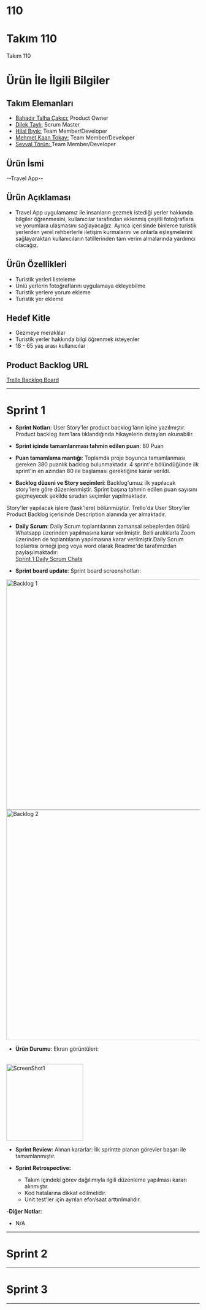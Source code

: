 # 110


# **Takım 110**

Takım 110

# Ürün İle İlgili Bilgiler

## Takım Elemanları

- [Bahadır Talha Çakıcı:](https://www.linkedin.com/in/bahadirtalha/)  Product Owner
- [Dilek Taylı:](https://www.linkedin.com/in/dilek-taylı-196022227/) Scrum Master
- [Hilal Bıyık:](https://www.linkedin.com/in/hilalbıyık/) Team Member/Developer
- [Mehmet Kaan Tokay:](https://www.linkedin.com/in/mehmet-kaan-tokay/) Team Member/Developer
- [ Şevval Törün: ](https://www.linkedin.com/in/şevvaltörün/) Team Member/Developer

## Ürün İsmi

--Travel App--

## Ürün Açıklaması

- Travel App uygulamamız ile insanların gezmek istediği yerler hakkında bilgiler öğrenmesini, kullanıcılar tarafından eklenmiş çeşitli fotoğraflara ve yorumlara ulaşmasını sağlayacağız. Ayrıca içerisinde binlerce turistik yerlerden yerel rehberlerle iletişim kurmalarını ve onlarla eşleşmelerini sağlayaraktan kullanıcıların tatillerinden tam verim almalarında yardımcı olacağız. 


## Ürün Özellikleri

- Turistik yerleri listeleme
- Ünlü yerlerin fotoğraflarını uygulamaya ekleyebilme
- Turistik yerlere yorum ekleme
- Turistik yer ekleme

## Hedef Kitle

- Gezmeye meraklılar
- Turistik yerler hakkında bilgi öğrenmek isteyenler
- 18 - 65 yaş arası kullanıcılar

## Product Backlog URL

[Trello Backlog Board](https://trello.com/invite/b/902OIAb1/62311928e757d20ce34cc84d5af06b92/scrum-board-110)

---

# Sprint 1

- **Sprint Notları**: User Story'ler product backlog'ların içine yazılmıştır. Product backlog item'lara tıklandığında hikayelerin detayları okunabilir.

- **Sprint içinde tamamlanması tahmin edilen puan**: 80 Puan

- **Puan tamamlama mantığı**: Toplamda proje boyunca tamamlanması gereken 380 puanlık backlog bulunmaktadır. 4 sprint'e bölündüğünde ilk sprint'in en azından 80 ile başlaması gerektiğine karar verildi.

- **Backlog düzeni ve Story seçimleri**: Backlog'umuz ilk yapılacak story'lere göre düzenlenmiştir. Sprint başına tahmin edilen puan sayısını geçmeyecek şekilde sıradan seçimler yapılmaktadır. 

Story'ler yapılacak işlere (task'lere) bölünmüştür. Trello'da User Story'ler Product Backlog içerisinde Description alanında yer almaktadır.

- **Daily Scrum**: Daily Scrum toplantılarının zamansal sebeplerden ötürü Whatsapp üzerinden yapılmasına karar verilmiştir. Belli aralıklarla Zoom üzerinden de toplantıların yapılmasına karar verilmiştir.Daily Scrum toplantısı örneği jpeg veya word olarak Readme'de tarafımızdan paylaşılmaktadır:<br>
[Sprint 1 Daily Scrum Chats](https://1drv.ms/w/s!AsBkLqVpQzjisie3k3dSnOfjq3Q9?e=FiYBts)

- **Sprint board update**: Sprint board screenshotları:

<img alt="Backlog 1" src="https://user-images.githubusercontent.com/77548014/167486419-b0ebb85a-d409-464d-94c1-e777af6e2fb3.png" width="600">

<img alt="Backlog 2" src="https://user-images.githubusercontent.com/77548014/167486414-e5e7a719-a449-4509-9c35-2aac82772234.png" width="600">
   

- **Ürün Durumu**: Ekran görüntüleri:
<br>
  <img alt="ScreenShot1" src="https://user-images.githubusercontent.com/77548014/167485126-bd82eb33-fc17-424f-859e-462f7a85d515.png" width="200">
  

- **Sprint Review**: 
Alınan kararlar: İlk sprintte planan görevler başarı ile tamamlanmıştır.

- **Sprint Retrospective:**
  - Takım içindeki görev dağılımıyla ilgili düzenleme yapılması kararı alınmıştır.
  - Kod hatalarına dikkat edilmelidir.
  - Unit test'ler için ayrılan efor/saat arttırılmalıdır.

-**Diğer Notlar**:
- N/A

---

# Sprint 2


---

# Sprint 3

---
